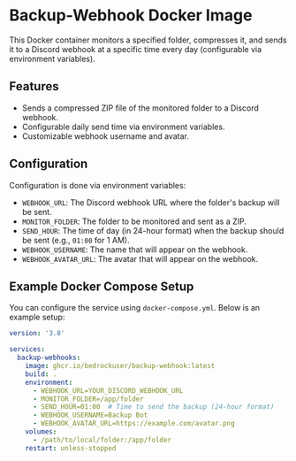 # Backup-Webhook Docker Image

This Docker container monitors a specified folder, compresses it, and sends it to a Discord webhook at a specific time every day (configurable via environment variables).

## Features

- Sends a compressed ZIP file of the monitored folder to a Discord webhook.
- Configurable daily send time via environment variables.
- Customizable webhook username and avatar.

## Configuration

Configuration is done via environment variables:

- `WEBHOOK_URL`: The Discord webhook URL where the folder's backup will be sent.
- `MONITOR_FOLDER`: The folder to be monitored and sent as a ZIP.
- `SEND_HOUR`: The time of day (in 24-hour format) when the backup should be sent (e.g., `01:00` for 1 AM).
- `WEBHOOK_USERNAME`: The name that will appear on the webhook.
- `WEBHOOK_AVATAR_URL`: The avatar that will appear on the webhook.

## Example Docker Compose Setup

You can configure the service using `docker-compose.yml`. Below is an example setup:

```yaml
version: '3.8'

services:
  backup-webhooks:
    image: ghcr.io/bedrockuser/backup-webhook:latest
    build: .
    environment:
      - WEBHOOK_URL=YOUR_DISCORD_WEBHOOK_URL
      - MONITOR_FOLDER=/app/folder
      - SEND_HOUR=01:00  # Time to send the backup (24-hour format)
      - WEBHOOK_USERNAME=Backup Bot
      - WEBHOOK_AVATAR_URL=https://example.com/avatar.png
    volumes:
      - /path/to/local/folder:/app/folder
    restart: unless-stopped
